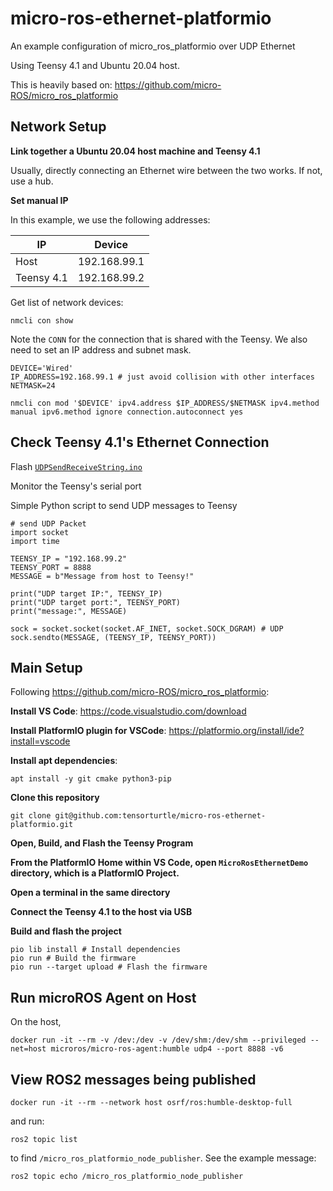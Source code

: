 # micro-ros-ethernet-platformio
An example configuration of micro_ros_platformio over UDP Ethernet

Using Teensy 4.1 and Ubuntu 20.04 host.

This is heavily based on: https://github.com/micro-ROS/micro_ros_platformio

## Network Setup

**Link together a Ubuntu 20.04 host machine and Teensy 4.1**

Usually, directly connecting an Ethernet wire between the two works. If not, use a hub.

**Set manual IP**

In this example, we use the following addresses:

IP | Device
--- | ---
Host | 192.168.99.1
Teensy 4.1 | 192.168.99.2

Get list of network devices:
```
nmcli con show
```

Note the `CONN` for the connection that is shared with the Teensy.
We also need to set an IP address and subnet mask.
```
DEVICE='Wired'
IP_ADDRESS=192.168.99.1 # just avoid collision with other interfaces
NETMASK=24

nmcli con mod '$DEVICE' ipv4.address $IP_ADDRESS/$NETMASK ipv4.method manual ipv6.method ignore connection.autoconnect yes
```


## Check Teensy 4.1's Ethernet Connection

Flash [`UDPSendReceiveString.ino`](https://github.com/vjmuzik/NativeEthernet/blob/master/examples/UDPSendReceiveString/UDPSendReceiveString.ino)

Monitor the Teensy's serial port

Simple Python script to send UDP messages to Teensy
```python3
# send UDP Packet
import socket
import time

TEENSY_IP = "192.168.99.2"
TEENSY_PORT = 8888
MESSAGE = b"Message from host to Teensy!"

print("UDP target IP:", TEENSY_IP)
print("UDP target port:", TEENSY_PORT)
print("message:", MESSAGE)

sock = socket.socket(socket.AF_INET, socket.SOCK_DGRAM) # UDP
sock.sendto(MESSAGE, (TEENSY_IP, TEENSY_PORT))
```

## Main Setup

Following https://github.com/micro-ROS/micro_ros_platformio:

**Install VS Code**: https://code.visualstudio.com/download

**Install PlatformIO plugin for VSCode**: https://platformio.org/install/ide?install=vscode

**Install apt dependencies**:
```
apt install -y git cmake python3-pip
```

**Clone this repository**
```
git clone git@github.com:tensorturtle/micro-ros-ethernet-platformio.git
```

**Open, Build, and Flash the Teensy Program**

**From the PlatformIO Home within VS Code, open `MicroRosEthernetDemo` directory, which is a PlatformIO Project.**

**Open a terminal in the same directory**

**Connect the Teensy 4.1 to the host via USB**

**Build and flash the project**

```
pio lib install # Install dependencies
pio run # Build the firmware
pio run --target upload # Flash the firmware
```

## Run microROS Agent on Host

On the host,
```
docker run -it --rm -v /dev:/dev -v /dev/shm:/dev/shm --privileged --net=host microros/micro-ros-agent:humble udp4 --port 8888 -v6
```

## View ROS2 messages being published
```
docker run -it --rm --network host osrf/ros:humble-desktop-full
```
and run:
```
ros2 topic list
``` 
to find `/micro_ros_platformio_node_publisher`. See the example message:
```
ros2 topic echo /micro_ros_platformio_node_publisher
```

